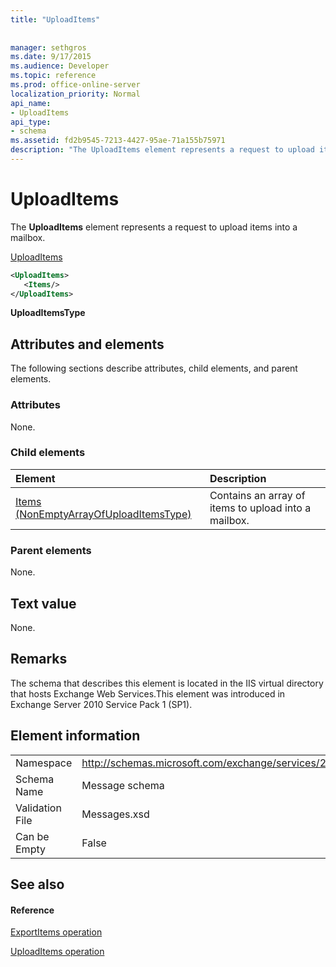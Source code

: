 ```yaml
---
title: "UploadItems"
 
 
manager: sethgros
ms.date: 9/17/2015
ms.audience: Developer
ms.topic: reference
ms.prod: office-online-server
localization_priority: Normal
api_name:
- UploadItems
api_type:
- schema
ms.assetid: fd2b9545-7213-4427-95ae-71a155b75971
description: "The UploadItems element represents a request to upload items into a mailbox."
---
```


# UploadItems

The **UploadItems** element represents a request to upload items into a mailbox. 
  
[UploadItems](uploaditems.md)
  
```XML
<UploadItems>
   <Items/>
</UploadItems>
```

 **UploadItemsType**
## Attributes and elements

The following sections describe attributes, child elements, and parent elements.
  
### Attributes

None.
  
### Child elements

|**Element**|**Description**|
|:-----|:-----|
|[Items (NonEmptyArrayOfUploadItemsType)](items-nonemptyarrayofuploaditemstype.md) <br/> |Contains an array of items to upload into a mailbox.  <br/> |
   
### Parent elements

None.
  
## Text value

None.
  
## Remarks

The schema that describes this element is located in the IIS virtual directory that hosts Exchange Web Services.This element was introduced in Exchange Server 2010 Service Pack 1 (SP1).
  
## Element information

|||
|:-----|:-----|
|Namespace  <br/> |http://schemas.microsoft.com/exchange/services/2006/messages  <br/> |
|Schema Name  <br/> |Message schema  <br/> |
|Validation File  <br/> |Messages.xsd  <br/> |
|Can be Empty  <br/> |False  <br/> |
   
## See also

#### Reference

[ExportItems operation](exportitems-operation.md)
  
[UploadItems operation](uploaditems-operation.md)

